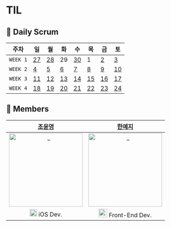 # TIL

## 📅 Daily Scrum 

| 주차 | 일 | 월 | 화 | 수 | 목 | 금 | 토 | 
| -------- | --- | ------------------------------------------------------------------------------------ | ------------------------------------------------------------------------------------ | ------------------------------------------------------------------------------------ | ------------------------------------------------------------------------------------ | ------------------------------------------------------------------------------------ | --- | 
| `WEEK 1` | [27](https://github.com/YY-TIL/TIL/wiki/6_27) | [28](https://github.com/YY-TIL/TIL/wiki/6_28) | 29 | [30](https://github.com/YY-TIL/TIL/wiki/6_30)| 1 | [2](https://github.com/YY-TIL/TIL/wiki/7_02) | [3](https://github.com/YY-TIL/TIL/wiki/7_03) | 
| `WEEK 2` | [4]() | [5]() | [6]() | [7]()| [8]() | [9]() | [10]() | 
| `WEEK 3` | [11]() | [12]() | [13]() | [14]()| [15]() | [16]() | [17]() | 
| `WEEK 4` | [18]() | [19]() | [20]() | [21]()| [22]() | [23]() | [24]() | 


## 👭 Members

|  [조윤영](https://github.com/Choyoonyoung98)  |  [한예지](https://github.com/yeji9175)  |  
| :----------: |  :--------:  | 
| <img src="https://avatars.githubusercontent.com/u/39290117?v=4" width=200px alt="_"/> | <img src="https://avatars.githubusercontent.com/u/39231606?v=4" width=200px alt="_"/> | 
| <img src="https://user-images.githubusercontent.com/39231606/123516779-c9b08180-d6d8-11eb-96be-1c3d9dc3ce9c.png" width=20px alt="_"/> iOS Dev. | <img src="https://y0c.github.io/images/js.png" width=23px> Front-End Dev. | 
